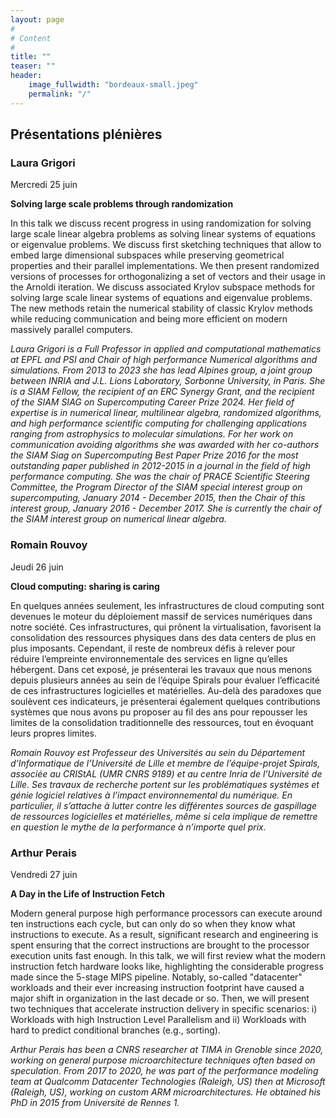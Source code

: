 ```yaml
---
layout: page
#
# Content
#
title: ""
teaser: ""
header:
    image_fullwidth: "bordeaux-small.jpeg"
    permalink: "/"
---
```



## **Présentations plénières**

### Laura Grigori

Mercredi 25 juin

**Solving large scale problems through randomization**

In this talk we discuss recent progress in using randomization for solving
large scale linear algebra problems as solving linear systems of equations or
eigenvalue problems. We discuss first sketching techniques that allow to embed
large dimensional subspaces while preserving geometrical properties and their
parallel implementations. We then present randomized versions of processes for
orthogonalizing a set of vectors and their usage in the Arnoldi iteration.  We
discuss associated Krylov subspace methods for solving large scale linear
systems of equations and eigenvalue problems. The new methods retain the
numerical stability of classic Krylov methods while reducing communication and
being more efficient on modern massively parallel computers.

*Laura Grigori is a Full Professor in applied and computational mathematics at
EPFL and PSI and Chair of high performance Numerical algorithms and
simulations. From 2013 to 2023 she has lead Alpines group, a joint group
between INRIA and J.L. Lions Laboratory, Sorbonne University, in Paris.  She is
a SIAM Fellow, the recipient of an ERC Synergy Grant, and the recipient of the
SIAM SIAG on Supercomputing Career Prize 2024. Her field of expertise is in
numerical linear, multilinear algebra, randomized algorithms, and high
performance scientific computing for challenging applications ranging from
astrophysics to molecular simulations. For her work on communication avoiding
algorithms she was awarded with her co-authors the SIAM Siag on Supercomputing
Best Paper Prize 2016 for the most outstanding paper published in 2012-2015 in
a journal in the field of high performance computing. She was the chair of
PRACE Scientific Steering Committee, the Program Director of the SIAM special
interest group on supercomputing, January 2014 - December 2015, then the Chair
of this interest group, January 2016 - December 2017. She is currently the
chair of the SIAM interest group on numerical linear algebra.*

### Romain Rouvoy

Jeudi 26 juin

**Cloud computing: sharing is caring**

En quelques années seulement, les infrastructures de cloud computing
sont devenues le moteur du déploiement massif de services numériques
dans notre société. Ces infrastructures, qui prônent la
virtualisation, favorisent la consolidation des ressources physiques
dans des data centers de plus en plus imposants. Cependant, il reste
de nombreux défis à relever pour réduire l’empreinte environnementale
des services en ligne qu’elles hébergent. Dans cet exposé, je
présenterai les travaux que nous menons depuis plusieurs années au
sein de l’équipe Spirals pour évaluer l’efficacité de ces
infrastructures logicielles et matérielles. Au-delà des paradoxes que
soulèvent ces indicateurs, je présenterai également quelques
contributions systèmes que nous avons pu proposer au fil des ans pour
repousser les limites de la consolidation traditionnelle des
ressources, tout en évoquant leurs propres limites.

*Romain Rouvoy est Professeur des Universités au sein du Département
d’Informatique de l’Université de Lille et membre de l’équipe-projet
Spirals, associée au CRIStAL (UMR CNRS 9189) et au centre Inria de
l’Université de Lille. Ses travaux de recherche portent sur les
problématiques systèmes et génie logiciel relatives à l’impact
environnemental du numérique. En particulier, il s’attache à lutter
contre les différentes sources de gaspillage de ressources logicielles
et matérielles, même si cela implique de remettre en question le mythe
de la performance à n’importe quel prix.*

### Arthur Perais

Vendredi 27 juin

**A Day in the Life of Instruction Fetch**

Modern general purpose high performance processors can execute around ten
instructions each cycle, but can only do so when they know what instructions to
execute. As a result, significant research and engineering is spent ensuring
that the correct instructions are brought to the processor execution units fast
enough. In this talk, we will first review what the modern instruction fetch
hardware looks like, highlighting the considerable progress made since the
5-stage MIPS pipeline. Notably, so-called "datacenter" workloads and their ever
increasing instruction footprint have caused a major shift in organization in
the last decade or so. Then, we will present two techniques that accelerate
instruction delivery in specific scenarios: i) Workloads with high Instruction
Level Parallelism and ii) Workloads with hard to predict conditional branches
(e.g., sorting).

*Arthur Perais has been a CNRS researcher at TIMA in Grenoble since 2020,
working on general purpose microarchitecture techniques often based on
speculation. From 2017 to 2020, he was part of the performance modeling team at
Qualcomm Datacenter Technologies (Raleigh, US) then at Microsoft (Raleigh, US),
working on custom ARM microarchitectures. He obtained his PhD in 2015 from
Université de Rennes 1.*

